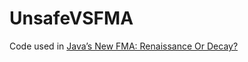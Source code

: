 # UnsafeVSFMA

Code used in [Java’s New FMA: Renaissance Or Decay?](https://medium.com/@tomerr90/javas-new-fma-renaissance-or-decay-372a2aee5f32)
